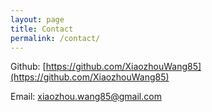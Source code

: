 ```yaml
---
layout: page
title: Contact
permalink: /contact/
---
```


Github: [https://github.com/XiaozhouWang85](https://github.com/XiaozhouWang85)

Email: [xiaozhou.wang85@gmail.com](mailto:xiaozhou.wang85@gmail.com)
